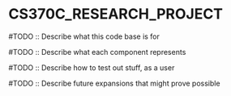 # CS370C_RESEARCH_PROJECT

#TODO :: Describe what this code base is for

#TODO :: Describe what each component represents

#TODO :: Describe how to test out stuff, as a user

#TODO :: Describe future expansions that might prove possible
